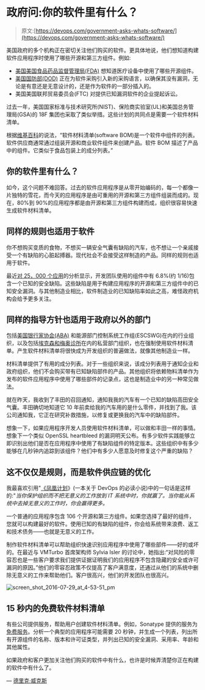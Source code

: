 # 政府问:你的软件里有什么？

> 原文:[https://devops.com/government-asks-whats-software/](https://devops.com/government-asks-whats-software/)

美国政府的多个机构正在密切关注他们购买的软件。更具体地说，他们想知道构建软件应用程序时使用了哪些开源和第三方组件。例如:

*   [美国美国食品药品监督管理局(FDA)](http://www.fda.gov/downloads/MedicalDevices/NewsEvents/WorkshopsConferences/UCM482021.pdf) 想知道医疗设备中使用了哪些开源组件。
*   [美国国防部(DOD)](http://www.acq.osd.mil/se/briefs/16944_2014-10-29-NDIA-SEC-Hurt-SwA-vF.pdf) 正在为软件采购引入新的采购语言，以确保其没有漏洞，无论是有意还是无意设计的，还是作为软件的一部分插入的。
*   美国美国联邦贸易委员会(FTC) 对提供已知漏洞软件的企业提起诉讼。

过去一年，美国国家标准与技术研究所(NIST)、保险商实验室(UL)和美国总务管理局(GSA)的 18F 集团也采取了类似举措。这些计划的共同点是需要一个软件材料清单。

根据[维基百科](https://en.wikipedia.org/wiki/Software_Bill_of_Materials)的说法，“软件材料清单(software BOM)是一个软件中组件的列表。软件供应商通常通过组装开源和商业软件组件来创建产品。软件 BOM 描述了产品中的组件。它类似于食品包装上的成分列表。”

## 你的软件里有什么？

如今，这个问题不难回答。过去的软件应用程序是从零开始编码的，每一个都像一片独特的雪花，而今天的应用程序是由可重用的开源和第三方组件组装而成的。现在，80%到 90%的应用程序都是由开源和第三方组件构建而成，组织很容易快速生成软件材料清单。

## 同样的规则也适用于软件

你不想购买变质的食物，不想买一辆安全气囊有缺陷的汽车，也不想让一个亲戚接受一个有缺陷的心脏起搏器。现代社会不会接受这样制造的产品。同样的规则也适用于软件。

最近[对 25，000 个应用](http://www.sonatype.com/hubfs/SSC/Software_Supply_Chain_Inforgraphic.pdf?t=1476812981134)的分析显示，开发团队使用的组件中有 6.8%(约 1/16)包含一个已知的安全缺陷。这些缺陷是用于构建应用程序的开源和第三方组件中的已知安全漏洞。与其他制造业相比，软件制造业的已知缺陷率如此之高，难怪政府机构会给予更多关注。

## 同样的指导方针也适用于政府以外的部门

包括[美国银行家协会(ABA)](http://www.aba.com/Training/Conferences/%20Documents/NCCB16_Mon_Ins%20%20and%20Outs%20of%20Cyber%20Insur-%20ance_buyers%20guide.pdf) 和能源部门控制系统工作组(ESCSWG)在内的行业组织，以及包括[埃克森和梅奥诊所](http://thehill.com/blogs/congress-blog/technology/278712-a-new-narrative-on-cyber-security)在内的私营部门组织，也在强制使用软件材料清单。产生软件材料清单将很快成为开发组织的普遍做法，就像其他制造业一样。

材料清单提供了有用的成分列表。对于一些组织来说，该成分列表用于通知企业和政府组织，他们不会购买带有已知缺陷部件的产品。其他组织将依赖物料清单作为发布的软件应用程序中使用了哪些部件的记录点，这也是制造业中的另一种常见做法。

就在昨天，我收到了丰田的召回通知，通知我我的汽车有一个已知的缺陷高田安全气囊。丰田确切地知道它 10 年前卖给我的汽车用的是什么零件，并找到了我。该公司通知我，它正在研究补救措施，以修复或更换我的汽车中的缺陷部件。

想象一下，如果应用程序开发人员使用软件材料清单，可以做和丰田一样的事情。想象下一个类似 OpenSSL heartbleed 的漏洞明天公布。有多少软件实践能够立即识别出他们是否在应用程序中使用了有缺陷组件的特定版本。这些组织中有多少能够在几秒钟内追踪到该组件？他们中有多少人愿意及时修复这个严重的缺陷？

## 这不仅仅是规则，而是软件供应链的优化

我最喜欢引用"[《凤凰计划](https://www.amazon.com/Phoenix-Project-DevOps-Helping-Business/dp/0988262592)》(一本关于 DevOps 的必读小说)中的一句话是这样的:"*当你保护组织而不把无意义的工作放到 IT 系统中时，你就赢了。当你能从系统中去掉无意义的工作时，你会赢得更多。*

一个普通的应用程序包含 106 个开源和第三方组件。如果您选择了最好的组件，您就可以构建最好的软件。使用已知的有缺陷的组件，你会给系统带来浪费、返工和技术债务——也就是无意义的工作。

制作软件材料清单可以帮助组织快速识别应用程序中使用了哪些部件——好的或坏的。在最近与 VMTurbo 首席架构师 Sylvia Isler 的讨论中，她指出:“对风险的零容忍也是一些客户要求我们提供证据证明我们的应用程序不包含隐藏的安全或许可漏洞的原因。”他们的零容忍政策不仅提高了客户满意度，还通过从他们的系统中删除无意义的工作来帮助他们。客户很高兴，他们的开发团队也很高兴。

![screen_shot_2016-07-29_at_4-53-51_pm](../Images/3a51c33ffbfe1d8989c0d861356dc165.png)

## 15 秒内的免费软件材料清单

有些公司提供服务，帮助用户创建软件材料清单。例如，Sonatype 提供的服务为[免费服务](http://www.sonatype.com/download-application-health-check)。分析一个典型的应用程序可能需要 20 秒钟，并生成一个列表，列出所有开源组件的名称、版本和许可证类型，并列出已知的安全漏洞、采用率、年龄和其他属性。

如果政府和客户更加关注他们购买的软件中有什么，也许是时候弄清楚你正在构建的软件中有什么了。

— [德里克·威克斯](https://devops.com/author/derek-e-weeks/)